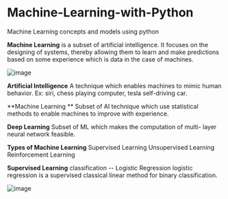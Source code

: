 # Machine-Learning-with-Python
Machine Learning concepts and models using python

**Machine Learning** is a subset of artificial intelligence. It focuses on the designing of systems, thereby allowing them to learn and make predictions based on some experience which is data in the case of machines. 

![image](https://user-images.githubusercontent.com/131205829/232904171-8a4e798e-4c79-4d5e-ac9b-5eee5f36cd17.png)

**Artificial Intelligence**
A technique which enables machines to mimic human behavior. Ex: siri, chess playing computer, tesla self-driving car.

**Machine Learning **
Subset of AI technique which use statistical methods to enable machines to improve with experience.

**Deep Learning**
Subset of ML which makes the computation of multi- layer neural network feasible.

****Types of Machine Learning****
Supervised Learning
Unsupervised Learning
Reinforcement Learning

**Supervised Learning**
classification -- Logistic Regression
  logistic regression is a supervised classical linear method for binary classification.
  
  ![image](https://user-images.githubusercontent.com/131205829/232905191-7793bd29-a927-4856-b972-4f5d08d65237.png)
